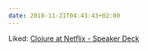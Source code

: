 ```yaml
---
date: 2018-11-21T04:43:43+02:00
---
```


Liked: [Clojure at Netflix - Speaker Deck](https://speakerdeck.com/daveray/clojure-at-netflix)

